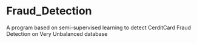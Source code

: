 # Fraud_Detection
A program based on semi-supervised learning to detect CerditCard Fraud Detection on Very Unbalanced database
